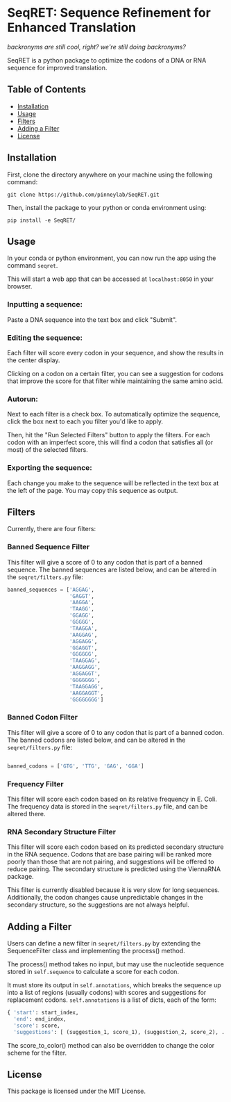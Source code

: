 # SeqRET: Sequence Refinement for Enhanced Translation
*backronyms are still cool, right? we're still doing backronyms?*

SeqRET is a python package to optimize the codons of a DNA or RNA sequence for improved translation.


## Table of Contents

- [Installation](#installation)
- [Usage](#usage)
- [Filters](#filters)
- [Adding a Filter](#adding-a-filter)
- [License](#license)

## Installation

First, clone the directory anywhere on your machine using the following command:

```git clone https://github.com/pinneylab/SeqRET.git```

Then, install the package to your python or conda environment using:

```pip install -e SeqRET/```


## Usage

In your conda or python environment, you can now run the app using the command `seqret`.

This will start a web app that can be accessed at `localhost:8050` in your browser.

### Inputting a sequence:
Paste a DNA sequence into the text box and click "Submit".

### Editing the sequence:
Each filter will score every codon in your sequence, and show the results in the center display.

Clicking on a codon on a certain filter, you can see a suggestion for codons that improve the score for that filter while maintaining the same amino acid.

### Autorun:
Next to each filter is a check box. To automatically optimize the sequence, click the box next to each you filter you'd like to apply.

Then, hit the "Run Selected Filters" button to apply the filters. For each codon with an imperfect score, this will find a codon that satisfies all (or most) of the selected filters.

### Exporting the sequence:
Each change you make to the sequence will be reflected in the text box at the left of the page. You may copy this sequence as output.

## Filters

Currently, there are four filters:

### Banned Sequence Filter
This filter will give a score of 0 to any codon that is part of a banned sequence. The banned sequences are listed below, and can be altered in the `seqret/filters.py` file:
    
```python
banned_sequences = ['AGGAG', 
                    'GAGGT', 
                    'AAGGA', 
                    'TAAGG', 
                    'GGAGG', 
                    'GGGGG', 
                    'TAAGGA', 
                    'AAGGAG', 
                    'AGGAGG', 
                    'GGAGGT', 
                    'GGGGGG', 
                    'TAAGGAG', 
                    'AAGGAGG', 
                    'AGGAGGT', 
                    'GGGGGGG', 
                    'TAAGGAGG', 
                    'AAGGAGGT', 
                    'GGGGGGGG']
```

### Banned Codon Filter
This filter will give a score of 0 to any codon that is part of a banned codon. The banned codons are listed below, and can be altered in the `seqret/filters.py` file:

```python

banned_codons = ['GTG', 'TTG', 'GAG', 'GGA']
```

### Frequency Filter
This filter will score each codon based on its relative frequency in E. Coli. The frequency data is stored in the `seqret/filters.py` file, and can be altered there.

### RNA Secondary Structure Filter
This filter will score each codon based on its predicted secondary structure in the RNA sequence. Codons that are base pairing will be ranked more poorly than those that are not pairing, and suggestions will be offered to reduce pairing. The secondary structure is predicted using the ViennaRNA package.

This filter is currently disabled because it is very slow for long sequences. Additionally, the codon changes cause unpredictable changes in the secondary structure, so the suggestions are not always helpful.

## Adding a Filter

Users can define a new filter in `seqret/filters.py` by extending the SequenceFilter class and implementing the process() method.

The process() method takes no input, but may use the nucleotide sequence stored in `self.sequence` to calculate a score for each codon.

It must store its output in `self.annotations`, which breaks the sequence up into a list of regions (usually codons) with scores and suggestions for replacement codons.
`self.annotations` is a list of dicts, each of the form:

```python
{ 'start': start_index,
  'end': end_index,
  'score': score,
  'suggestions': [ (suggestion_1, score_1), (suggestion_2, score_2), ... ]}
```

The score_to_color() method can also be overridden to change the color scheme for the filter.

## License

This package is licensed under the MIT License.